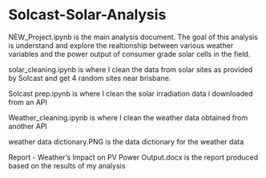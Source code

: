 # Solcast-Solar-Analysis

NEW_Project.ipynb is the main analysis document. The goal of this analysis is understand and explore the realtionship between various weather 
variables and the power output of consumer grade solar cells in the field.

solar_cleaning.ipynb is where I clean the data from solar sites as provided by Solcast and get 4 random sites near brisbane.

Solcast prep.ipynb is where I clean the solar irradiation data i downloaded from an API

Weather_cleaning.ipynb is where I clean the weather data obtained from another API

weather data dictionary.PNG is the data dictionary for the weather data

Report - Weather’s Impact on PV Power Output.docx is the report produced based on the results of my analysis
